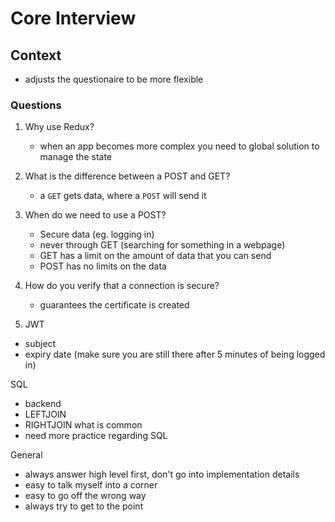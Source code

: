 # Core Interview

## Context

- adjusts the questionaire to be more flexible

### Questions

1. Why use Redux?

   - when an app becomes more complex you need to global solution to manage the state

2. What is the difference between a POST and GET?

   - a `GET` gets data, where a `POST` will send it

3. When do we need to use a POST?

   - Secure data (eg. logging in)
   - never through GET (searching for something in a webpage)
   - GET has a limit on the amount of data that you can send
   - POST has no limits on the data

4. How do you verify that a connection is secure?

   - guarantees the certificate is created

5. JWT

- subject
- expiry date (make sure you are still there after 5 minutes of being logged in)

SQL

- backend
- LEFTJOIN
- RIGHTJOIN what is common
- need more practice regarding SQL

General

- always answer high level first, don't go into implementation details
- easy to talk myself into a corner
- easy to go off the wrong way
- always try to get to the point
